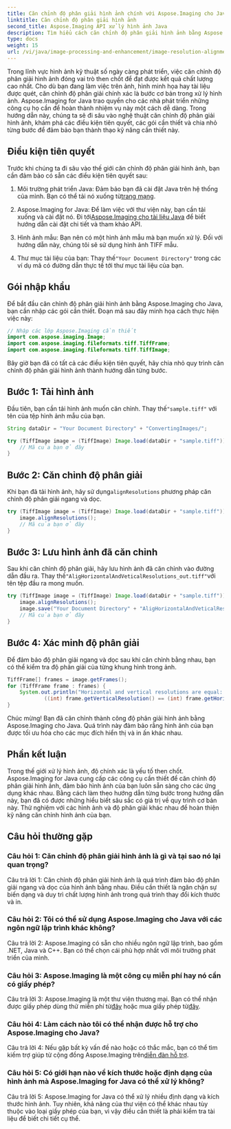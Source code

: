 ```yaml
---
title: Căn chỉnh độ phân giải hình ảnh chính với Aspose.Imaging cho Java
linktitle: Căn chỉnh độ phân giải hình ảnh
second_title: Aspose.Imaging API xử lý hình ảnh Java
description: Tìm hiểu cách căn chỉnh độ phân giải hình ảnh bằng Aspose.Imaging cho Java. Nâng cao chất lượng hình ảnh cho in ấn và hiển thị.
type: docs
weight: 15
url: /vi/java/image-processing-and-enhancement/image-resolution-alignment/
---
```

Trong lĩnh vực hình ảnh kỹ thuật số ngày càng phát triển, việc căn chỉnh độ phân giải hình ảnh đóng vai trò then chốt để đạt được kết quả chất lượng cao nhất. Cho dù bạn đang làm việc trên ảnh, hình minh họa hay tài liệu được quét, căn chỉnh độ phân giải chính xác là bước cơ bản trong xử lý hình ảnh. Aspose.Imaging for Java trao quyền cho các nhà phát triển những công cụ họ cần để hoàn thành nhiệm vụ này một cách dễ dàng. Trong hướng dẫn này, chúng ta sẽ đi sâu vào nghệ thuật căn chỉnh độ phân giải hình ảnh, khám phá các điều kiện tiên quyết, các gói cần thiết và chia nhỏ từng bước để đảm bảo bạn thành thạo kỹ năng cần thiết này.

## Điều kiện tiên quyết

Trước khi chúng ta đi sâu vào thế giới căn chỉnh độ phân giải hình ảnh, bạn cần đảm bảo có sẵn các điều kiện tiên quyết sau:

1.  Môi trường phát triển Java: Đảm bảo bạn đã cài đặt Java trên hệ thống của mình. Bạn có thể tải nó xuống từ[trang mạng](https://www.oracle.com/java/technologies/javase-downloads).

2.  Aspose.Imaging for Java: Để làm việc với thư viện này, bạn cần tải xuống và cài đặt nó. Đi tới[Aspose.Imaging cho tài liệu Java](https://reference.aspose.com/imaging/java/) để biết hướng dẫn cài đặt chi tiết và tham khảo API.

3. Hình ảnh mẫu: Bạn nên có một hình ảnh mẫu mà bạn muốn xử lý. Đối với hướng dẫn này, chúng tôi sẽ sử dụng hình ảnh TIFF mẫu.

4.  Thư mục tài liệu của bạn: Thay thế`"Your Document Directory"` trong các ví dụ mã có đường dẫn thực tế tới thư mục tài liệu của bạn.

## Gói nhập khẩu

Để bắt đầu căn chỉnh độ phân giải hình ảnh bằng Aspose.Imaging cho Java, bạn cần nhập các gói cần thiết. Đoạn mã sau đây minh họa cách thực hiện việc này:

```java
// Nhập các lớp Aspose.Imaging cần thiết
import com.aspose.imaging.Image;
import com.aspose.imaging.fileformats.tiff.TiffFrame;
import com.aspose.imaging.fileformats.tiff.TiffImage;
```

Bây giờ bạn đã có tất cả các điều kiện tiên quyết, hãy chia nhỏ quy trình căn chỉnh độ phân giải hình ảnh thành hướng dẫn từng bước.

## Bước 1: Tải hình ảnh

 Đầu tiên, bạn cần tải hình ảnh muốn căn chỉnh. Thay thế`"sample.tiff"` với tên của tệp hình ảnh mẫu của bạn.

```java
String dataDir = "Your Document Directory" + "ConvertingImages/";

try (TiffImage image = (TiffImage) Image.load(dataDir + "sample.tiff")) {
    // Mã của bạn ở đây
}
```

## Bước 2: Căn chỉnh độ phân giải

 Khi bạn đã tải hình ảnh, hãy sử dụng`alignResolutions` phương pháp căn chỉnh độ phân giải ngang và dọc.

```java
try (TiffImage image = (TiffImage) Image.load(dataDir + "sample.tiff")) {
    image.alignResolutions();
    // Mã của bạn ở đây
}
```

## Bước 3: Lưu hình ảnh đã căn chỉnh

 Sau khi căn chỉnh độ phân giải, hãy lưu hình ảnh đã căn chỉnh vào đường dẫn đầu ra. Thay thế`"AligHorizontalAndVeticalResolutions_out.tiff"`với tên tệp đầu ra mong muốn.

```java
try (TiffImage image = (TiffImage) Image.load(dataDir + "sample.tiff")) {
    image.alignResolutions();
    image.save("Your Document Directory" + "AligHorizontalAndVeticalResolutions_out.tiff");
    // Mã của bạn ở đây
}
```

## Bước 4: Xác minh độ phân giải

Để đảm bảo độ phân giải ngang và dọc sau khi căn chỉnh bằng nhau, bạn có thể kiểm tra độ phân giải của từng khung hình trong ảnh.

```java
TiffFrame[] frames = image.getFrames();
for (TiffFrame frame : frames) {
    System.out.println("Horizontal and vertical resolutions are equal: " +
            ((int) frame.getVerticalResolution() == (int) frame.getHorizontalResolution()));
}
```

Chúc mừng! Bạn đã căn chỉnh thành công độ phân giải hình ảnh bằng Aspose.Imaging cho Java. Quá trình này đảm bảo rằng hình ảnh của bạn được tối ưu hóa cho các mục đích hiển thị và in ấn khác nhau.

## Phần kết luận

Trong thế giới xử lý hình ảnh, độ chính xác là yếu tố then chốt. Aspose.Imaging for Java cung cấp các công cụ cần thiết để căn chỉnh độ phân giải hình ảnh, đảm bảo hình ảnh của bạn luôn sẵn sàng cho các ứng dụng khác nhau. Bằng cách làm theo hướng dẫn từng bước trong hướng dẫn này, bạn đã có được những hiểu biết sâu sắc có giá trị về quy trình cơ bản này. Thử nghiệm với các hình ảnh và độ phân giải khác nhau để hoàn thiện kỹ năng căn chỉnh hình ảnh của bạn.

## Câu hỏi thường gặp

### Câu hỏi 1: Căn chỉnh độ phân giải hình ảnh là gì và tại sao nó lại quan trọng?

Câu trả lời 1: Căn chỉnh độ phân giải hình ảnh là quá trình đảm bảo độ phân giải ngang và dọc của hình ảnh bằng nhau. Điều cần thiết là ngăn chặn sự biến dạng và duy trì chất lượng hình ảnh trong quá trình thay đổi kích thước và in.

### Câu hỏi 2: Tôi có thể sử dụng Aspose.Imaging cho Java với các ngôn ngữ lập trình khác không?

Câu trả lời 2: Aspose.Imaging có sẵn cho nhiều ngôn ngữ lập trình, bao gồm .NET, Java và C++. Bạn có thể chọn cái phù hợp nhất với môi trường phát triển của mình.

### Câu hỏi 3: Aspose.Imaging là một công cụ miễn phí hay nó cần có giấy phép?

 Câu trả lời 3: Aspose.Imaging là một thư viện thương mại. Bạn có thể nhận được giấy phép dùng thử miễn phí từ[đây](https://releases.aspose.com/) hoặc mua giấy phép từ[đây](https://purchase.aspose.com/buy).

### Câu hỏi 4: Làm cách nào tôi có thể nhận được hỗ trợ cho Aspose.Imaging cho Java?

 Câu trả lời 4: Nếu gặp bất kỳ vấn đề nào hoặc có thắc mắc, bạn có thể tìm kiếm trợ giúp từ cộng đồng Aspose.Imaging trên[diễn đàn hỗ trợ](https://forum.aspose.com/).

### Câu hỏi 5: Có giới hạn nào về kích thước hoặc định dạng của hình ảnh mà Aspose.Imaging for Java có thể xử lý không?

Câu trả lời 5: Aspose.Imaging for Java có thể xử lý nhiều định dạng và kích thước hình ảnh. Tuy nhiên, khả năng của thư viện có thể khác nhau tùy thuộc vào loại giấy phép của bạn, vì vậy điều cần thiết là phải kiểm tra tài liệu để biết chi tiết cụ thể.
